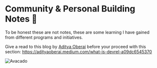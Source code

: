 # Community & Personal Building Notes 🥑

To be honest these are not notes, these are some learning I have gained from different programs and initiatives.

Give a read to this blog by [Aditya Oberai](https://twitter.com/adityaoberai1) before your proceed with this section: https://adityaoberai.medium.com/what-is-devrel-a09dc6545370

![Avacado](https://miro.medium.com/v2/resize:fit:1400/1*PJNVzWsNzYMcKvJH1pvUyw.png)